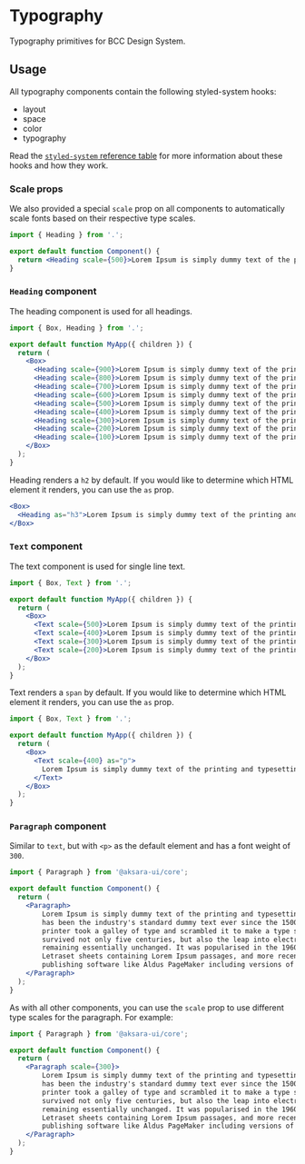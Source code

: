 # Typography

Typography primitives for BCC Design System.

## Usage

All typography components contain the following styled-system hooks:

- layout
- space
- color
- typography

Read the [`styled-system` reference table](https://styled-system.com/table) for more information about these hooks and how they work.

### Scale props

We also provided a special `scale` prop on all components to automatically scale fonts based on their respective type scales.

```jsx
import { Heading } from '.';

export default function Component() {
  return <Heading scale={500}>Lorem Ipsum is simply dummy text of the printing and typesetting industry.</Heading>;
}
```

### `Heading` component

The heading component is used for all headings.

```jsx
import { Box, Heading } from '.';

export default function MyApp({ children }) {
  return (
    <Box>
      <Heading scale={900}>Lorem Ipsum is simply dummy text of the printing and typesetting industry.</Heading>
      <Heading scale={800}>Lorem Ipsum is simply dummy text of the printing and typesetting industry.</Heading>
      <Heading scale={700}>Lorem Ipsum is simply dummy text of the printing and typesetting industry.</Heading>
      <Heading scale={600}>Lorem Ipsum is simply dummy text of the printing and typesetting industry.</Heading>
      <Heading scale={500}>Lorem Ipsum is simply dummy text of the printing and typesetting industry.</Heading>
      <Heading scale={400}>Lorem Ipsum is simply dummy text of the printing and typesetting industry.</Heading>
      <Heading scale={300}>Lorem Ipsum is simply dummy text of the printing and typesetting industry.</Heading>
      <Heading scale={200}>Lorem Ipsum is simply dummy text of the printing and typesetting industry.</Heading>
      <Heading scale={100}>Lorem Ipsum is simply dummy text of the printing and typesetting industry.</Heading>
    </Box>
  );
}
```

Heading renders a `h2` by default. If you would like to determine which HTML element it renders, you can use the `as` prop.

```jsx
<Box>
  <Heading as="h3">Lorem Ipsum is simply dummy text of the printing and typesetting industry.</Heading>
</Box>
```

### `Text` component

The text component is used for single line text.

```jsx
import { Box, Text } from '.';

export default function MyApp({ children }) {
  return (
    <Box>
      <Text scale={500}>Lorem Ipsum is simply dummy text of the printing and typesetting industry.</Text>
      <Text scale={400}>Lorem Ipsum is simply dummy text of the printing and typesetting industry.</Text>
      <Text scale={300}>Lorem Ipsum is simply dummy text of the printing and typesetting industry.</Text>
      <Text scale={200}>Lorem Ipsum is simply dummy text of the printing and typesetting industry.</Text>
    </Box>
  );
}
```

Text renders a `span` by default. If you would like to determine which HTML element it renders, you can use the `as` prop.

```jsx
import { Box, Text } from '.';

export default function MyApp({ children }) {
  return (
    <Box>
      <Text scale={400} as="p">
        Lorem Ipsum is simply dummy text of the printing and typesetting industry.
      </Text>
    </Box>
  );
}
```

### `Paragraph` component

Similar to `text`, but with `<p>` as the default element and has a font weight of `300`.

```jsx
import { Paragraph } from '@aksara-ui/core';

export default function Component() {
  return (
    <Paragraph>
        Lorem Ipsum is simply dummy text of the printing and typesetting industry. Lorem Ipsum 
        has been the industry's standard dummy text ever since the 1500s, when an unknown 
        printer took a galley of type and scrambled it to make a type specimen book. It has 
        survived not only five centuries, but also the leap into electronic typesetting, 
        remaining essentially unchanged. It was popularised in the 1960s with the release of 
        Letraset sheets containing Lorem Ipsum passages, and more recently with desktop 
        publishing software like Aldus PageMaker including versions of Lorem Ipsum.
    </Paragraph>
  );
}
```

As with all other components, you can use the `scale` prop to use different type scales for the paragraph. For example:

```jsx
import { Paragraph } from '@aksara-ui/core';

export default function Component() {
  return (
    <Paragraph scale={300}>
        Lorem Ipsum is simply dummy text of the printing and typesetting industry. Lorem Ipsum 
        has been the industry's standard dummy text ever since the 1500s, when an unknown 
        printer took a galley of type and scrambled it to make a type specimen book. It has 
        survived not only five centuries, but also the leap into electronic typesetting, 
        remaining essentially unchanged. It was popularised in the 1960s with the release of 
        Letraset sheets containing Lorem Ipsum passages, and more recently with desktop 
        publishing software like Aldus PageMaker including versions of Lorem Ipsum.
    </Paragraph>
  );
}
```
